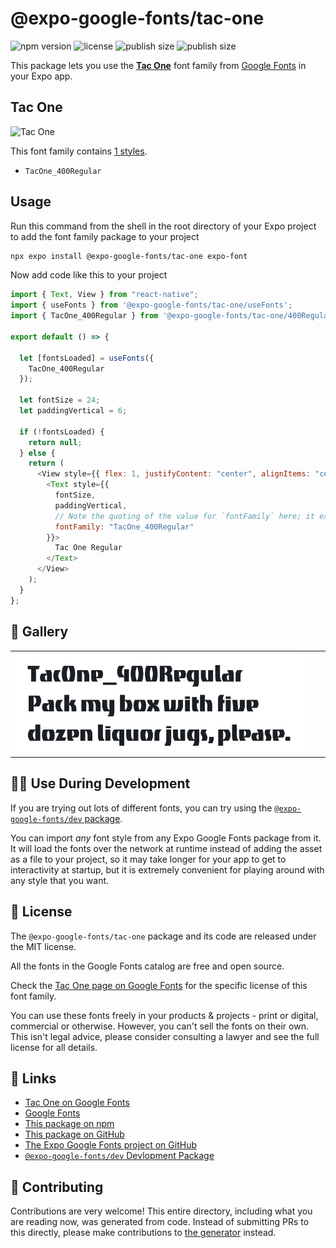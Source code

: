 # @expo-google-fonts/tac-one

![npm version](https://flat.badgen.net/npm/v/@expo-google-fonts/tac-one)
![license](https://flat.badgen.net/github/license/expo/google-fonts)
![publish size](https://flat.badgen.net/packagephobia/install/@expo-google-fonts/tac-one)
![publish size](https://flat.badgen.net/packagephobia/publish/@expo-google-fonts/tac-one)

This package lets you use the [**Tac One**](https://fonts.google.com/specimen/Tac+One) font family from [Google Fonts](https://fonts.google.com/) in your Expo app.

## Tac One

![Tac One](./font-family.png)

This font family contains [1 styles](#-gallery).

- `TacOne_400Regular`

## Usage

Run this command from the shell in the root directory of your Expo project to add the font family package to your project

```sh
npx expo install @expo-google-fonts/tac-one expo-font
```

Now add code like this to your project

```js
import { Text, View } from "react-native";
import { useFonts } from '@expo-google-fonts/tac-one/useFonts';
import { TacOne_400Regular } from '@expo-google-fonts/tac-one/400Regular';

export default () => {

  let [fontsLoaded] = useFonts({
    TacOne_400Regular
  });

  let fontSize = 24;
  let paddingVertical = 6;

  if (!fontsLoaded) {
    return null;
  } else {
    return (
      <View style={{ flex: 1, justifyContent: "center", alignItems: "center" }}>
        <Text style={{
          fontSize,
          paddingVertical,
          // Note the quoting of the value for `fontFamily` here; it expects a string!
          fontFamily: "TacOne_400Regular"
        }}>
          Tac One Regular
        </Text>
      </View>
    );
  }
};
```

## 🔡 Gallery


||||
|-|-|-|
|![TacOne_400Regular](./400Regular/TacOne_400Regular.ttf.png)||||


## 👩‍💻 Use During Development

If you are trying out lots of different fonts, you can try using the [`@expo-google-fonts/dev` package](https://github.com/expo/google-fonts/tree/master/font-packages/dev#readme).

You can import _any_ font style from any Expo Google Fonts package from it. It will load the fonts over the network at runtime instead of adding the asset as a file to your project, so it may take longer for your app to get to interactivity at startup, but it is extremely convenient for playing around with any style that you want.


## 📖 License

The `@expo-google-fonts/tac-one` package and its code are released under the MIT license.

All the fonts in the Google Fonts catalog are free and open source.

Check the [Tac One page on Google Fonts](https://fonts.google.com/specimen/Tac+One) for the specific license of this font family.

You can use these fonts freely in your products & projects - print or digital, commercial or otherwise. However, you can't sell the fonts on their own. This isn't legal advice, please consider consulting a lawyer and see the full license for all details.

## 🔗 Links

- [Tac One on Google Fonts](https://fonts.google.com/specimen/Tac+One)
- [Google Fonts](https://fonts.google.com/)
- [This package on npm](https://www.npmjs.com/package/@expo-google-fonts/tac-one)
- [This package on GitHub](https://github.com/expo/google-fonts/tree/master/font-packages/tac-one)
- [The Expo Google Fonts project on GitHub](https://github.com/expo/google-fonts)
- [`@expo-google-fonts/dev` Devlopment Package](https://github.com/expo/google-fonts/tree/master/font-packages/dev)

## 🤝 Contributing

Contributions are very welcome! This entire directory, including what you are reading now, was generated from code. Instead of submitting PRs to this directly, please make contributions to [the generator](https://github.com/expo/google-fonts/tree/master/packages/generator) instead.
